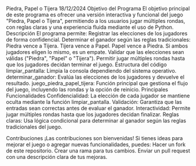 Piedra, Papel o Tijera 18/12/2024
Objetivo del Programa
El objetivo principal de este programa es ofrecer una versión interactiva y funcional del juego "Piedra, Papel o Tijera", permitiendo a los usuarios jugar múltiples rondas, con reglas claras y una experiencia fluida mediante el uso de Python.
Descripción
El programa permite:
Registrar las elecciones de los jugadores de forma confidencial.
Determinar el ganador según las reglas tradicionales:
Piedra vence a Tijera.
Tijera vence a Papel.
Papel vence a Piedra.
Si ambos jugadores eligen lo mismo, es un empate.
Validar que las elecciones sean válidas ("Piedra", "Papel" o "Tijera").
Permitir jugar múltiples rondas hasta que los jugadores decidan terminar el juego.
Estructura del código
limpiar_pantalla: Limpia la consola dependiendo del sistema operativo.
determinar_ganador: Evalúa las elecciones de los jugadores y devuelve el resultado.
juego_piedra_papel_tijera: Función principal que gestiona el flujo del juego, incluyendo las rondas y la opción de reinicio.
Principales Funcionalidades
Confidencialidad: La elección de cada jugador se mantiene oculta mediante la función limpiar_pantalla.
Validación: Garantiza que las entradas sean correctas antes de evaluar el ganador.
Interactividad: Permite jugar múltiples rondas hasta que los jugadores decidan finalizar.
Reglas claras: Usa lógica condicional para determinar al ganador según las reglas tradicionales del juego.

Contribuciones
¡Las contribuciones son bienvenidas! Si tienes ideas para mejorar el juego o agregar nuevas funcionalidades, puedes:
Hacer un fork de este repositorio.
Crear una rama para tus cambios.
Enviar un pull request con una descripción clara de tus mejoras.
